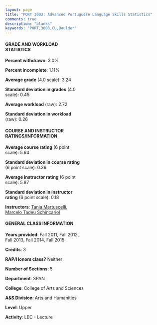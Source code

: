 ```yaml
---
layout: page
title: "PORT 3003: Advanced Portuguese Language Skills Statistics"
comments: true
description: "blanks"
keywords: "PORT,3003,CU,Boulder"
---
```

<head>
<script src="https://ajax.googleapis.com/ajax/libs/jquery/2.1.3/jquery.min.js"></script>
<script src="https://dl.dropboxusercontent.com/s/pc42nxpaw1ea4o9/highcharts.js?dl=0"></script>
<!-- <script src="../assets/js/highcharts.js"></script> -->
<style type="text/css">@font-face {
	font-family: "Bebas Neue";
	src: url(https://www.filehosting.org/file/details/544349/BebasNeue Regular.otf) format("opentype");
	}
	h1.Bebas { 
		font-family: "Bebas Neue", Verdana, Tahoma;
	}
</style>
</head>
<body>
	<div id="container" style="float: right; width: 45%; height: 88%; margin-left: 2.5%; margin-right: 2.5%;"></div>
	<script language="JavaScript">
		$(document).ready(function() {
		var chart = {type: 'column'};
		var title = {text: 'Grade Distribution'};
		var xAxis = {categories: ['A','B','C','D','F'],crosshair: true};
		var yAxis = {min: 0,title: {text: 'Percentage'}};
		var tooltip = {headerFormat: '<center><b><span style="font-size:20px">{point.key}</span></b></center>',
		               pointFormat: '<td style="padding:0"><b>{point.y:.1f}%</b></td>',
		               footerFormat: '</table>',shared: true,useHTML: true};
		var plotOptions = {column: {pointPadding: 0.0,borderWidth: 0}};  
		var credits = {enabled: false};var series= [{name: 'Percent',data: [54.43,30.71,11.9,2.97,0.0,]}];
		var json = {};
		json.chart = chart;
		json.title = title;
		json.tooltip = tooltip;
		json.xAxis = xAxis;
		json.yAxis = yAxis;  
		json.series = series;
		json.plotOptions = plotOptions;  
		json.credits = credits;
		$('#container').highcharts(json);
	});
	</script>
</body>
			   
#### GRADE AND WORKLOAD STATISTICS

**Percent withdrawn**: 3.0%

**Percent incomplete**: 1.11%

**Average grade** (4.0 scale): 3.24

**Standard deviation in grades** (4.0 scale): 0.45

**Average workload** (raw): 2.72

**Standard deviation in workload** (raw): 0.26

#### COURSE AND INSTRUCTOR RATINGS/INFORMATION

**Average course rating** (6 point scale): 5.64

**Standard deviation in course rating** (6 point scale): 0.36

**Average instructor rating** (6 point scale): 5.87

**Standard deviation in instructor rating** (6 point scale): 0.18

**Instructors**: <a href='../../instructors/Tania_Martuscelli'>Tania Martuscelli</a>, <a href='../../instructors/Marcelo_Tadeu_Schincariol'>Marcelo Tadeu Schincariol</a>

#### GENERAL CLASS INFORMATION

**Years provided**: Fall 2011, Fall 2012, Fall 2013, Fall 2014, Fall 2015

**Credits**: 3

**RAP/Honors class?** Neither

**Number of Sections**: 5

**Department**: SPAN

**College**: College of Arts and Sciences

**A&S Division**: Arts and Humanities

**Level**: Upper

**Activity**: LEC - Lecture
